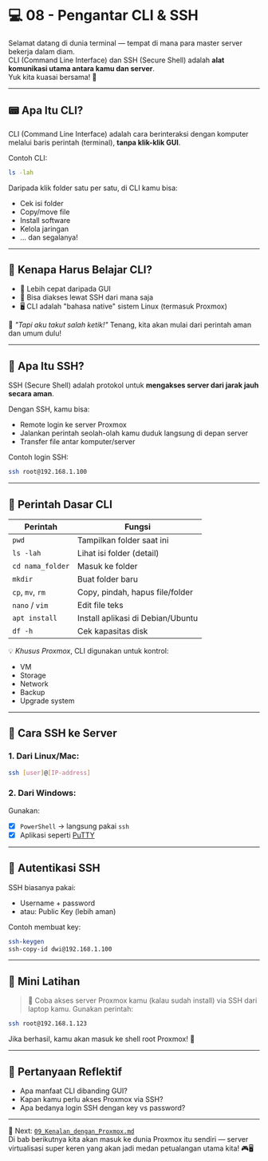 # 💻 08 - Pengantar CLI & SSH

Selamat datang di dunia terminal — tempat di mana para master server bekerja dalam diam.  
CLI (Command Line Interface) dan SSH (Secure Shell) adalah **alat komunikasi utama antara kamu dan server**.  
Yuk kita kuasai bersama! 🚀

---

## 📟 Apa Itu CLI?

CLI (Command Line Interface) adalah cara berinteraksi dengan komputer melalui baris perintah (terminal), **tanpa klik-klik GUI**.

Contoh CLI:
```bash
ls -lah
````

Daripada klik folder satu per satu, di CLI kamu bisa:

* Cek isi folder
* Copy/move file
* Install software
* Kelola jaringan
* ... dan segalanya!

---

## 🧠 Kenapa Harus Belajar CLI?

* 💨 Lebih cepat daripada GUI
* 🧰 Bisa diakses lewat SSH dari mana saja
* 🖥️ CLI adalah "bahasa native" sistem Linux (termasuk Proxmox)

💬 *"Tapi aku takut salah ketik!"*
Tenang, kita akan mulai dari perintah aman dan umum dulu!

---

## 🔐 Apa Itu SSH?

SSH (Secure Shell) adalah protokol untuk **mengakses server dari jarak jauh secara aman**.

Dengan SSH, kamu bisa:

* Remote login ke server Proxmox
* Jalankan perintah seolah-olah kamu duduk langsung di depan server
* Transfer file antar komputer/server

Contoh login SSH:

```bash
ssh root@192.168.1.100
```

---

## 🧰 Perintah Dasar CLI

| Perintah         | Fungsi                            |
| ---------------- | --------------------------------- |
| `pwd`            | Tampilkan folder saat ini         |
| `ls -lah`        | Lihat isi folder (detail)         |
| `cd nama_folder` | Masuk ke folder                   |
| `mkdir`          | Buat folder baru                  |
| `cp`, `mv`, `rm` | Copy, pindah, hapus file/folder   |
| `nano` / `vim`   | Edit file teks                    |
| `apt install`    | Install aplikasi di Debian/Ubuntu |
| `df -h`          | Cek kapasitas disk                |

💡 *Khusus Proxmox*, CLI digunakan untuk kontrol:

* VM
* Storage
* Network
* Backup
* Upgrade system

---

## 🔌 Cara SSH ke Server

### 1. Dari Linux/Mac:

```bash
ssh [user]@[IP-address]
```

### 2. Dari Windows:

Gunakan:

* [x] `PowerShell` → langsung pakai `ssh`
* [x] Aplikasi seperti [PuTTY](https://www.putty.org)

---

## 🔐 Autentikasi SSH

SSH biasanya pakai:

* Username + password
* atau: Public Key (lebih aman)

Contoh membuat key:

```bash
ssh-keygen
ssh-copy-id dwi@192.168.1.100
```

---

## 🧪 Mini Latihan

> 🧩 Coba akses server Proxmox kamu (kalau sudah install) via SSH dari laptop kamu.
> Gunakan perintah:

```bash
ssh root@192.168.1.123
```

Jika berhasil, kamu akan masuk ke shell root Proxmox! 🚀

---

## 🧠 Pertanyaan Reflektif

* Apa manfaat CLI dibanding GUI?
* Kapan kamu perlu akses Proxmox via SSH?
* Apa bedanya login SSH dengan key vs password?

---

📍 Next: [`09_Kenalan_dengan_Proxmox.md`](09_Kenalan_dengan_Proxmox.md)    
Di bab berikutnya kita akan masuk ke dunia Proxmox itu sendiri — server virtualisasi super keren yang akan jadi medan petualangan utama kita! 🎮🖥️


